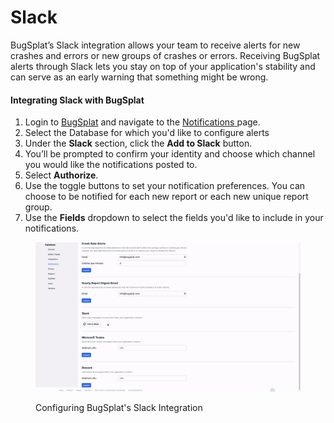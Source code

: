 # Slack

BugSplat’s Slack integration allows your team to receive alerts for new crashes and errors or new groups of crashes or errors. Receiving BugSplat alerts through Slack lets you stay on top of your application's stability and can serve as an early warning that something might be wrong.

#### Integrating Slack with BugSplat <a href="#integrating-slack-with-bugsplat-docs" id="integrating-slack-with-bugsplat-docs"></a>

1. Login to [BugSplat](https://app.bugsplat.com/auth0/login) and navigate to the [Notifications](https://app.bugsplat.com/v2/settings/database/integrations#notifications)[ ](https://app.bugsplat.com/v2/settings/database/notifications)page.
2. Select the Database for which you'd like to configure alerts
3. Under the **Slack** section, click the **Add to Slack** button.
4. You’ll be prompted to confirm your identity and choose which channel you would like the notifications posted to.
5. Select **Authorize**.
6. Use the toggle buttons to set your notification preferences. You can choose to be notified for each new report or each new unique report group.
7. Use the **Fields** dropdown to select the fields you'd like to include in your notifications.

<figure><img src="../../../../.gitbook/assets/slack.gif" alt=""><figcaption><p>Configuring BugSplat's Slack Integration</p></figcaption></figure>
